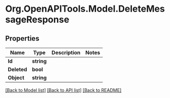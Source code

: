 # Org.OpenAPITools.Model.DeleteMessageResponse

## Properties

Name | Type | Description | Notes
------------ | ------------- | ------------- | -------------
**Id** | **string** |  | 
**Deleted** | **bool** |  | 
**Object** | **string** |  | 

[[Back to Model list]](../README.md#documentation-for-models) [[Back to API list]](../README.md#documentation-for-api-endpoints) [[Back to README]](../README.md)

